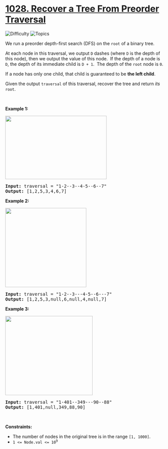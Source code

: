 # [1028. Recover a Tree From Preorder Traversal](https://leetcode.com/problems/recover-a-tree-from-preorder-traversal)

![Difficulty](https://img.shields.io/badge/Difficulty-Hard-blue.svg) ![Topics](https://img.shields.io/badge/Topics-String,%20Tree,%20Depth%20First%20Search,%20Binary%20Tree-orange.svg)
<br/>

<p>We run a&nbsp;preorder&nbsp;depth-first search (DFS) on the <code>root</code> of a binary tree.</p>

<p>At each node in this traversal, we output <code>D</code> dashes (where <code>D</code> is the depth of this node), then we output the value of this node.&nbsp; If the depth of a node is <code>D</code>, the depth of its immediate child is <code>D + 1</code>.&nbsp; The depth of the <code>root</code> node is <code>0</code>.</p>

<p>If a node has only one child, that child is guaranteed to be <strong>the left child</strong>.</p>

<p>Given the output <code>traversal</code> of this traversal, recover the tree and return <em>its</em> <code>root</code>.</p>

<p>&nbsp;</p>
<p><strong class="example">Example 1:</strong></p>
<img alt="" src="https://assets.leetcode.com/uploads/2019/04/08/recover-a-tree-from-preorder-traversal.png" style="width: 320px; height: 200px;" />
<pre>
<strong>Input:</strong> traversal = &quot;1-2--3--4-5--6--7&quot;
<strong>Output:</strong> [1,2,5,3,4,6,7]
</pre>

<p><strong class="example">Example 2:</strong></p>
<img alt="" src="https://assets.leetcode.com/uploads/2019/04/11/screen-shot-2019-04-10-at-114101-pm.png" style="width: 256px; height: 250px;" />
<pre>
<strong>Input:</strong> traversal = &quot;1-2--3---4-5--6---7&quot;
<strong>Output:</strong> [1,2,5,3,null,6,null,4,null,7]
</pre>

<p><strong class="example">Example 3:</strong></p>
<img alt="" src="https://assets.leetcode.com/uploads/2019/04/11/screen-shot-2019-04-10-at-114955-pm.png" style="width: 276px; height: 250px;" />
<pre>
<strong>Input:</strong> traversal = &quot;1-401--349---90--88&quot;
<strong>Output:</strong> [1,401,null,349,88,90]
</pre>

<p>&nbsp;</p>
<p><strong>Constraints:</strong></p>

<ul>
	<li>The number of nodes in the original tree is in the range <code>[1, 1000]</code>.</li>
	<li><code>1 &lt;= Node.val &lt;= 10<sup>9</sup></code></li>
</ul>

